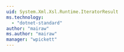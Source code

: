 ```yaml
---
uid: System.Xml.Xsl.Runtime.IteratorResult
ms.technology: 
  - "dotnet-standard"
author: "mairaw"
ms.author: "mairaw"
manager: "wpickett"
---
```

